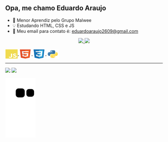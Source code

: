 ## Opa, me chamo Eduardo Araujo

- 🏬 Menor Aprendiz pelo Grupo Malwee
- 💡 Estudando HTML, CSS e JS
- 📧 Meu email para contato é: eduardoaraujo2609@gmail.com

<div align="center">
  <a href="https://github.com/EduardAraujo047">
  <img height="180em" src="https://github-readme-stats.vercel.app/api?username=EduardoAraujo047&show_icons=true&theme=dark&include_all_commits=true&count_private=true"/>
  <img height="180em" src="https://github-readme-stats.vercel.app/api/top-langs/?username=EduardoAraujo047&layout=compact&langs_count=7&theme=dark"/>
</div>
  
<div style="display: inline_block"><br>
  <img align="center" alt="Du-Js" height="30" width="40" src="https://raw.githubusercontent.com/devicons/devicon/master/icons/javascript/javascript-plain.svg">
  <img align="center" alt="Du-HTML" height="30" width="40" src="https://raw.githubusercontent.com/devicons/devicon/master/icons/html5/html5-original.svg">
  <img align="center" alt="Du-CSS" height="30" width="40" src="https://raw.githubusercontent.com/devicons/devicon/master/icons/css3/css3-original.svg">
  <img align="center" alt="Du-Python" height="30" width="40" src="https://raw.githubusercontent.com/devicons/devicon/master/icons/python/python-original.svg">
</div>
  <hr>
<div> 
  <a href="https://www.instagram.com/dudu.arauju/" target="_blank"><img src="https://img.shields.io/badge/-Instagram-%23E4405F?style=for-the-badge&logo=instagram&logoColor=white" target="_blank"></a>
  <a href = "mailto:eduardoaraujo2609@gmail.com"><img src="https://img.shields.io/badge/-Gmail-%23333?style=for-the-badge&logo=gmail&logoColor=white" target="_blank"></a>
  
 
  ![Snake animation](https://github.com/rafaballerini/rafaballerini/blob/output/github-contribution-grid-snake.svg)
 
</div>
